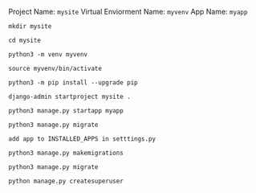 Project Name: `mysite`
Virtual Enviorment Name: `myvenv`
App Name: `myapp`

`mkdir mysite`

`cd mysite`

`python3 -m venv myvenv`

`source myvenv/bin/activate`

`python3 -m pip install --upgrade pip`

`django-admin startproject mysite .`

`python3 manage.py startapp myapp`

`python3 manage.py migrate`

`add app to INSTALLED_APPS in setttings.py`

`python3 manage.py makemigrations`

`python3 manage.py migrate`

`python manage.py createsuperuser`
